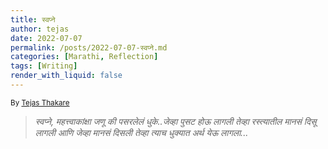 ```yaml
---
title: स्वप्ने
author: tejas
date: 2022-07-07
permalink: /posts/2022-07-07-स्वप्ने.md
categories: [Marathi, Reflection]
tags: [Writing]
render_with_liquid: false
---
```

<sub>By [Tejas Thakare](https://tejascthakare.github.io/)</sub>

> *स्वप्ने, महत्त्वाकांक्षा जणू की पसरलेलं धुके..जेव्हा पुसट होऊ लागली तेव्हा रस्त्यातील मानसं दिसू लागली आणि जेव्हा मानसं दिसली तेव्हा त्याच धुक्यात अर्थ येऊ लागला...*




